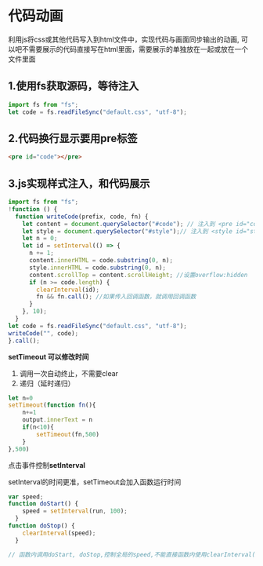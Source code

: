 # 代码动画

利用js将css或其他代码写入到html文件中，实现代码与画面同步输出的动画,
可以吧不需要展示的代码直接写在html里面，需要展示的单独放在一起或放在一个文件里面

## 1.使用fs获取源码，等待注入

```js
import fs from "fs";
let code = fs.readFileSync("default.css", "utf-8");
```
## 2.代码换行显示要用pre标签

```html
<pre id="code"></pre>
```

## 3.js实现样式注入，和代码展示

```js
import fs from "fs";
!function () {
  function writeCode(prefix, code, fn) {
    let content = document.querySelector("#code"); // 注入到 <pre id="code"></pre> 并展示代码
    let style = document.querySelector("#style");// 注入到 <style id="style"></style> 生成效果图
    let n = 0;
    let id = setInterval(() => {
      n += 1;
      content.innerHTML = code.substring(0, n);
      style.innerHTML = code.substring(0, n);
      content.scrollTop = content.scrollHeight; //设置overflow:hidden
      if (n >= code.length) {
        clearInterval(id);
        fn && fn.call(); //如果传入回调函数，就调用回调函数
      }
    }, 10);
  }
let code = fs.readFileSync("default.css", "utf-8");
writeCode("", code);
}.call();

```

**setTimeout 可以修改时间**

1. 调用一次自动终止，不需要clear
2. 递归（延时递归）

```js
let n=0
setTimeout(function fn(){
	n+=1
	output.innerText = n
    if(n<10){
        setTimeout(fn,500)
    }
},500)
```

点击事件控制**setInterval**

setInterval的时间更准，setTimeout会加入函数运行时间

```js
var speed;
function doStart() {
    speed = setInterval(run, 100);
  }
function doStop() {
    clearInterval(speed);
  }

// 函数内调用doStart, doStop,控制全局的speed,不能直接函数内使用clearInterval(speed)，因为作用域的问题
```



